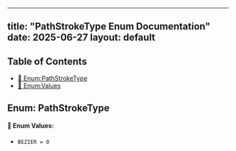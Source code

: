 <!-- Formatted by A³BS formatter.py -->
<!-- Generated by A³BS document.py -->
---
title: "PathStrokeType Enum Documentation"
date: 2025-06-27
layout: default
---

## Table of Contents
- [🔧 Enum:PathStrokeType](#enum-pathstroketype)
- [🔧 Enum:Values](#enum-values)
## Enum: PathStrokeType
#### 📝 Enum Values:
<a name="enum-values"></a>
  - `BEZIER = 0`